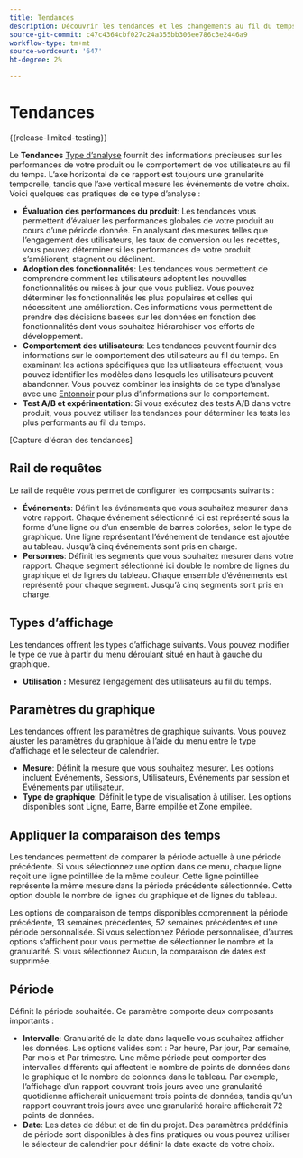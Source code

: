 ```yaml
---
title: Tendances
description: Découvrir les tendances et les changements au fil du temps concernant l‘interaction client.
source-git-commit: c47c4364cbf027c24a355bb306ee786c3e2446a9
workflow-type: tm+mt
source-wordcount: '647'
ht-degree: 2%

---
```


# Tendances

{{release-limited-testing}}

Le **Tendances** [Type d’analyse](overview.md) fournit des informations précieuses sur les performances de votre produit ou le comportement de vos utilisateurs au fil du temps. L’axe horizontal de ce rapport est toujours une granularité temporelle, tandis que l’axe vertical mesure les événements de votre choix. Voici quelques cas pratiques de ce type d’analyse :

* **Évaluation des performances du produit**: Les tendances vous permettent d’évaluer les performances globales de votre produit au cours d’une période donnée. En analysant des mesures telles que l’engagement des utilisateurs, les taux de conversion ou les recettes, vous pouvez déterminer si les performances de votre produit s’améliorent, stagnent ou déclinent.
* **Adoption des fonctionnalités**: Les tendances vous permettent de comprendre comment les utilisateurs adoptent les nouvelles fonctionnalités ou mises à jour que vous publiez. Vous pouvez déterminer les fonctionnalités les plus populaires et celles qui nécessitent une amélioration. Ces informations vous permettent de prendre des décisions basées sur les données en fonction des fonctionnalités dont vous souhaitez hiérarchiser vos efforts de développement.
* **Comportement des utilisateurs**: Les tendances peuvent fournir des informations sur le comportement des utilisateurs au fil du temps. En examinant les actions spécifiques que les utilisateurs effectuent, vous pouvez identifier les modèles dans lesquels les utilisateurs peuvent abandonner. Vous pouvez combiner les insights de ce type d’analyse avec une [Entonnoir](funnel.md) pour plus d’informations sur le comportement.
* **Test A/B et expérimentation**: Si vous exécutez des tests A/B dans votre produit, vous pouvez utiliser les tendances pour déterminer les tests les plus performants au fil du temps.

[Capture d&#39;écran des tendances]

## Rail de requêtes

Le rail de requête vous permet de configurer les composants suivants :

* **Événements**: Définit les événements que vous souhaitez mesurer dans votre rapport. Chaque événement sélectionné ici est représenté sous la forme d’une ligne ou d’un ensemble de barres colorées, selon le type de graphique. Une ligne représentant l’événement de tendance est ajoutée au tableau. Jusqu’à cinq événements sont pris en charge.
* **Personnes**: Définit les segments que vous souhaitez mesurer dans votre rapport. Chaque segment sélectionné ici double le nombre de lignes du graphique et de lignes du tableau. Chaque ensemble d’événements est représenté pour chaque segment. Jusqu’à cinq segments sont pris en charge.

## Types d’affichage

Les tendances offrent les types d’affichage suivants. Vous pouvez modifier le type de vue à partir du menu déroulant situé en haut à gauche du graphique.

* **Utilisation :** Mesurez l’engagement des utilisateurs au fil du temps.

## Paramètres du graphique

Les tendances offrent les paramètres de graphique suivants. Vous pouvez ajuster les paramètres du graphique à l’aide du menu entre le type d’affichage et le sélecteur de calendrier.

* **Mesure**: Définit la mesure que vous souhaitez mesurer. Les options incluent Événements, Sessions, Utilisateurs, Événements par session et Événements par utilisateur.
* **Type de graphique**: Définit le type de visualisation à utiliser. Les options disponibles sont Ligne, Barre, Barre empilée et Zone empilée.

## Appliquer la comparaison des temps

Les tendances permettent de comparer la période actuelle à une période précédente. Si vous sélectionnez une option dans ce menu, chaque ligne reçoit une ligne pointillée de la même couleur. Cette ligne pointillée représente la même mesure dans la période précédente sélectionnée. Cette option double le nombre de lignes du graphique et de lignes du tableau.

Les options de comparaison de temps disponibles comprennent la période précédente, 13 semaines précédentes, 52 semaines précédentes et une période personnalisée. Si vous sélectionnez Période personnalisée, d’autres options s’affichent pour vous permettre de sélectionner le nombre et la granularité. Si vous sélectionnez Aucun, la comparaison de dates est supprimée.

## Période

Définit la période souhaitée. Ce paramètre comporte deux composants importants :

* **Intervalle**: Granularité de la date dans laquelle vous souhaitez afficher les données. Les options valides sont : Par heure, Par jour, Par semaine, Par mois et Par trimestre. Une même période peut comporter des intervalles différents qui affectent le nombre de points de données dans le graphique et le nombre de colonnes dans le tableau. Par exemple, l’affichage d’un rapport couvrant trois jours avec une granularité quotidienne afficherait uniquement trois points de données, tandis qu’un rapport couvrant trois jours avec une granularité horaire afficherait 72 points de données.
* **Date**: Les dates de début et de fin du projet. Des paramètres prédéfinis de période sont disponibles à des fins pratiques ou vous pouvez utiliser le sélecteur de calendrier pour définir la date exacte de votre choix.
